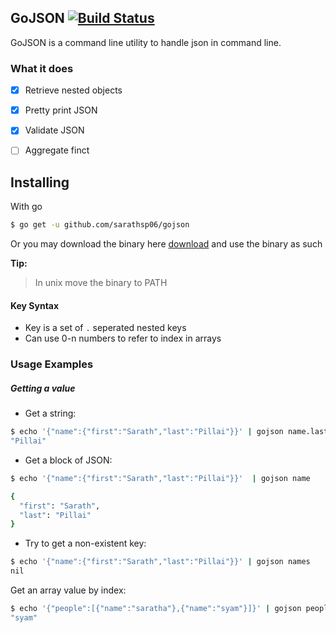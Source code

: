 ## GoJSON [![Build Status](https://travis-ci.org/sarathsp06/gojson.svg?branch=master)](https://travis-ci.org/sarathsp06/gojson)

GoJSON is a command line utility to handle json in command line. 

### What it does

- [x] Retrieve nested objects
- [x] Pretty print JSON
- [x] Validate JSON
- [ ] Aggregate finct


## Installing

With go

```sh
$ go get -u github.com/sarathsp06/gojson
```

Or you may download the binary here [download](https://github.com/sarathsp06/gojson/tree/master/release) and use the binary as such


**Tip:**
> In unix move the binary to PATH


#### Key Syntax
* Key is a set of `.` seperated nested keys
* Can use 0-n numbers to refer to index in arrays
 
### Usage Examples

##### Getting a value 

* Get a string:
```sh
$ echo '{"name":{"first":"Sarath","last":"Pillai"}}' | gojson name.last
"Pillai"
```

* Get a block of JSON:
```sh
$ echo '{"name":{"first":"Sarath","last":"Pillai"}}'  | gojson name

{
  "first": "Sarath",
  "last": "Pillai"
}
```

* Try to get a non-existent key:
```sh
$ echo '{"name":{"first":"Sarath","last":"Pillai"}}' | gojson names
nil
```

Get an array value by index:
```sh
$ echo '{"people":[{"name":"saratha"},{"name":"syam"}]}' | gojson people.1.name                                               
"syam"
```
